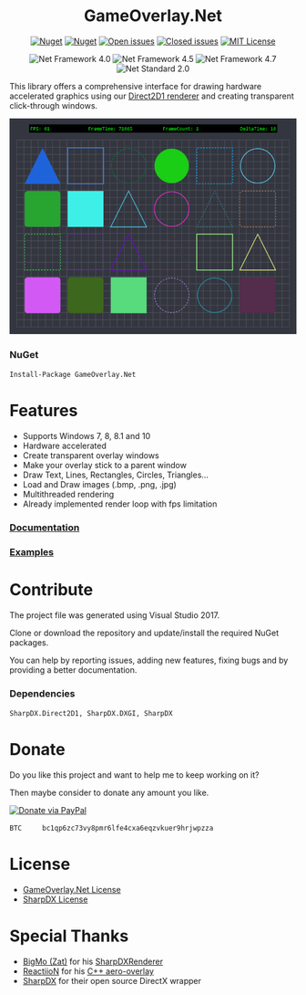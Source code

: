<div align="center">

# GameOverlay.Net

[![Nuget](https://img.shields.io/nuget/v/GameOverlay.Net.svg?logo=nuget)](https://www.nuget.org/packages/GameOverlay.Net/ "GameOverlay.Net on NuGet") [![Nuget](https://img.shields.io/nuget/dt/GameOverlay.Net.svg)](https://www.nuget.org/packages/GameOverlay.Net/ "Downloads on NuGet") [![Open issues](https://img.shields.io/github/issues-raw/michel-pi/GameOverlay.Net.svg?logo=github)](https://github.com/michel-pi/GameOverlay.Net/issues "Open issues on Github") [![Closed issues](https://img.shields.io/github/issues-closed-raw/michel-pi/GameOverlay.Net.svg)](https://github.com/michel-pi/GameOverlay.Net/issues?q=is%3Aissue+is%3Aclosed "Closed issues on Github") [![MIT License](https://img.shields.io/github/license/michel-pi/GameOverlay.Net.svg)](https://github.com/michel-pi/GameOverlay.Net/blob/master/LICENSE "GameOverlay.Net license")

![Net Framework 4.0](https://img.shields.io/badge/.Net-4.0-informational.svg) ![Net Framework 4.5](https://img.shields.io/badge/.Net-4.5-informational.svg) ![Net Framework 4.7](https://img.shields.io/badge/.Net-4.7-informational.svg) ![Net Standard 2.0](https://img.shields.io/badge/.Net_Standard-2.0-informational.svg)
</div>

This library offers a comprehensive interface for drawing hardware accelerated graphics using our [Direct2D1 renderer](https://github.com/michel-pi/GameOverlay.Net/blob/master/source/Drawing/Graphics.cs "Direct2D1 renderer") and creating transparent click-through windows.

![A running Overlay Window](https://raw.githubusercontent.com/michel-pi/GameOverlay.Net/master/example_picture.png)

### NuGet

    Install-Package GameOverlay.Net

# Features

- Supports Windows 7, 8, 8.1 and 10
- Hardware accelerated
- Create transparent overlay windows
- Make your overlay stick to a parent window
- Draw Text, Lines, Rectangles, Circles, Triangles...
- Load and Draw images (.bmp, .png, .jpg)
- Multithreaded rendering
- Already implemented render loop with fps limitation

### [Documentation](https://michel-pi.github.io/GameOverlay.Net/ "GameOverlay.Net Documentation")
### [Examples](https://github.com/michel-pi/GameOverlay.Net/tree/master/source/Examples "GameOverlay.Net examples")

# Contribute

The project file was generated using Visual Studio 2017.

Clone or download the repository and update/install the required NuGet packages.

You can help by reporting issues, adding new features, fixing bugs and by providing a better documentation.  

### Dependencies

    SharpDX.Direct2D1, SharpDX.DXGI, SharpDX

# Donate

Do you like this project and want to help me to keep working on it?

Then maybe consider to donate any amount you like.

[![Donate via PayPal](https://media.wtf/assets/img/pp.gif)](https://www.paypal.com/cgi-bin/webscr?cmd=_s-xclick&hosted_button_id=YJDWMDUSM8KKQ "Donate via PayPal")

```
BTC     bc1qp6zc73vy8pmr6lfe4cxa6eqzvkuer9hrjwpzza
```

# License

- [GameOverlay.Net License](https://github.com/michel-pi/GameOverlay.Net/blob/master/LICENSE "GameOverlay.Net License")
- [SharpDX License](https://github.com/sharpdx/SharpDX/blob/master/LICENSE "SharpDX License")

# Special Thanks

- [BigMo (Zat)](https://github.com/BigMo "BigMo (Zat)") for his [SharpDXRenderer](https://github.com/BigMo/ExternalUtilsCSharp/tree/master/ExternalUtilsCSharp.SharpDXRenderer "SharpDXRenderer")
- [ReactiioN](https://github.com/ReactiioN1337 "ReactiioN") for his [C++ aero-overlay](https://github.com/ReactiioN1337/aero-overlay "C++ aero-overlay")
- [SharpDX](http://sharpdx.org/ "SharpDX") for their open source DirectX wrapper
